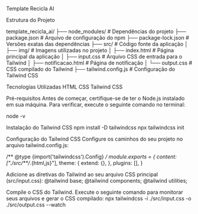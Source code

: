 Template Recicla AI

Estrutura do Projeto

template_recicla_ai/
├── node_modules/           # Dependências do projeto
├── package.json            # Arquivo de configuração do npm
├── package-lock.json       # Versões exatas das dependências
├── src/                    # Código fonte da aplicação
│   ├── img/                # Imagens utilizadas no projeto
│   ├── index.html          # Página principal da aplicação
│   ├── input.css           # Arquivo CSS de entrada para o Tailwind
│   ├── notificacao.html    # Página de notificação
│   └── output.css          # CSS compilado do Tailwind
├── tailwind.config.js      # Configuração do Tailwind CSS

Tecnologias Utilizadas
HTML
CSS
Tailwind CSS

Pré-requisitos
Antes de começar, certifique-se de ter o Node.js instalado em sua máquina. Para verificar, execute o seguinte comando no terminal:

node -v

Instalação do Tailwind CSS
npm install -D tailwindcss
npx tailwindcss init

Configuração do Tailwind CSS
Configure os caminhos do seu projeto no arquivo tailwind.config.js:

/** @type {import('tailwindcss').Config} */
module.exports = {
  content: ["./src/**/*.{html,js}"],
  theme: {
    extend: {},
  },
  plugins: [],
}

Adicione as diretivas do Tailwind ao seu arquivo CSS principal (src/input.css):
@tailwind base;
@tailwind components;
@tailwind utilities;

Compile o CSS do Tailwind. Execute o seguinte comando para monitorar seus arquivos e gerar o CSS compilado:
npx tailwindcss -i ./src/input.css -o ./src/output.css --watch
